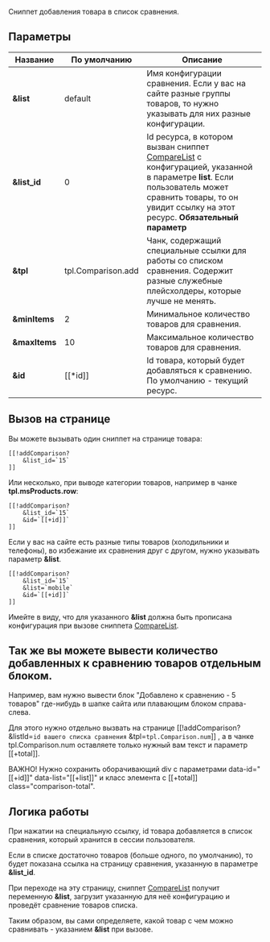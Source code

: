 Сниппет добавления товара в список сравнения.

## Параметры

Название			| По умолчанию			| Описание
--------------------|-----------------------|--------------------------------------------------------
**&list**			| default				| Имя конфигурации сравнения. Если у вас на сайте разные группы товаров, то нужно указывать для них разные конфигурации.
**&list_id**		| 0						| Id ресурса, в котором вызван сниппет [CompareList][1] с конфигурацией, указанной в параметре **list**. Если пользователь может сравнить товары, то он увидит ссылку на этот ресурс. **Обязательный параметр**
**&tpl**			| tpl.Comparison.add	| Чанк, содержащий специальные ссылки для работы со списком сравнения. Содержит разные служебные плейсхолдеры, которые лучше не менять.
**&minItems**		| 2						| Минимальное количество товаров для сравнения.
**&maxItems**		| 10					| Максимальное количество товаров для сравнения.
**&id**				| [[*id]]				| Id товара, который будет добавляться к сравнению. По умолчанию - текущий ресурс.

## Вызов на странице

Вы можете вызывать один сниппет на странице товара:
```
[[!addComparison?
	&list_id=`15`
]]
```

Или несколько, при выводе категории товаров, например в чанке **tpl.msProducts.row**:
```
[[!addComparison?
	&list_id=`15`
	&id=`[[+id]]`
]]
```

Если у вас на сайте есть разные типы товаров (холодильники и телефоны), во избежание их сравнения друг с другом, нужно указывать параметр **&list**.
```
[[!addComparison?
	&list_id=`15`
	&list=`mobile`
	&id=`[[+id]]`
]]
```
Имейте в виду, что для указанного **&list** должна быть прописана конфигурация при вызове сниппета [CompareList][1].

## Так же вы можете вывести количество добавленных к сравнению товаров отдельным блоком.

Например, вам нужно вывести блок "Добавлено к сравнению - 5 товаров" где-нибудь в шапке сайта или плавающим блоком справа-слева.

Для этого нужно отдельно вызвать на странице [[!addComparison? &listId=`id вашего списка сравнения` &tpl=`tpl.Comparison.num`]] , а в чанке tpl.Comparison.num оставляете только нужный вам текст и  параметр [[+total]]. 

ВАЖНО! Нужно сохранить оборачивающий div с параметрами data-id="[[+id]]" data-list="[[+list]]" и класс элемента с [[+total]] class="comparison-total".


## Логика работы

При нажатии на специальную ссылку, id товара добавляется в список сравнения, который хранится в сессии пользователя.

Если в списке достаточно товаров (больше одного, по умолчанию), то будет показана ссылка на страницу сравнения, указанную в параметре **&list_id**.

При переходе на эту страницу, сниппет [CompareList][1] получит переменную **&list**, загрузит указанную для неё конфигурацию и проведёт сравнение товаров списка.

Таким образом, вы сами определяете, какой товар с чем можно сравнивать - указанием **&list** при вызове.

[1]: /ru/01_Компоненты/12_Comparison/02_CompareList.md
